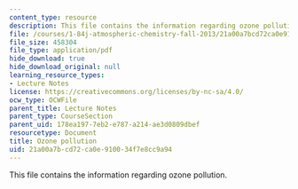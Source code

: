 ```yaml
---
content_type: resource
description: This file contains the information regarding ozone pollution.
file: /courses/1-84j-atmospheric-chemistry-fall-2013/21a00a7bcd72ca0e910034f7e8cc9a94_MIT1_84JF13_Lec14_ozone.pdf
file_size: 458304
file_type: application/pdf
hide_download: true
hide_download_original: null
learning_resource_types:
- Lecture Notes
license: https://creativecommons.org/licenses/by-nc-sa/4.0/
ocw_type: OCWFile
parent_title: Lecture Notes
parent_type: CourseSection
parent_uid: 178ea197-7eb2-e787-a214-ae3d0809dbef
resourcetype: Document
title: Ozone pollution
uid: 21a00a7b-cd72-ca0e-9100-34f7e8cc9a94
---
```

This file contains the information regarding ozone pollution.